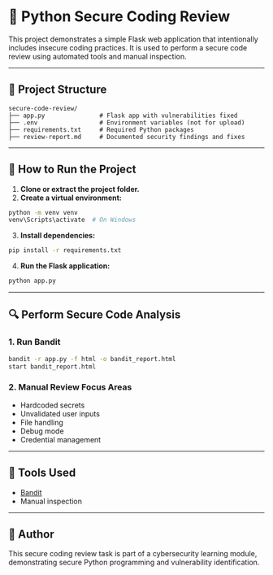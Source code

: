 # 🔐 Python Secure Coding Review

This project demonstrates a simple Flask web application that intentionally includes insecure coding practices. It is used to perform a secure code review using automated tools and manual inspection.

---

## 📁 Project Structure

```
secure-code-review/
├── app.py               # Flask app with vulnerabilities fixed
├── .env                 # Environment variables (not for upload)
├── requirements.txt     # Required Python packages
├── review-report.md     # Documented security findings and fixes
```

---

## 🚀 How to Run the Project

1. **Clone or extract the project folder.**
2. **Create a virtual environment:**

```bash
python -m venv venv
venv\Scripts\activate  # On Windows
```

3. **Install dependencies:**

```bash
pip install -r requirements.txt
```

4. **Run the Flask application:**

```bash
python app.py
```

---

## 🔍 Perform Secure Code Analysis

### 1. Run Bandit

```bash
bandit -r app.py -f html -o bandit_report.html
start bandit_report.html
```

### 2. Manual Review Focus Areas
- Hardcoded secrets
- Unvalidated user inputs
- File handling
- Debug mode
- Credential management

---

## 🧪 Tools Used

- [Bandit](https://bandit.readthedocs.io/)
- Manual inspection

---

## 📝 Author

This secure coding review task is part of a cybersecurity learning module, demonstrating secure Python programming and vulnerability identification.
